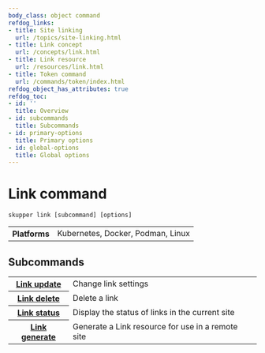 ```yaml
---
body_class: object command
refdog_links:
- title: Site linking
  url: /topics/site-linking.html
- title: Link concept
  url: /concepts/link.html
- title: Link resource
  url: /resources/link.html
- title: Token command
  url: /commands/token/index.html
refdog_object_has_attributes: true
refdog_toc:
- id: ''
  title: Overview
- id: subcommands
  title: Subcommands
- id: primary-options
  title: Primary options
- id: global-options
  title: Global options
---
```


# Link command

<section>

~~~ shell
skupper link [subcommand] [options]
~~~

<table class="fields"><tr><th>Platforms</th><td>Kubernetes, Docker, Podman, Linux</td></table>

</section>

<section>

## Subcommands

<table class="objects">
<tr><th><a href="update.html">Link update</a></th><td>Change link settings</td></tr>
<tr><th><a href="delete.html">Link delete</a></th><td>Delete a link</td></tr>
<tr><th><a href="status.html">Link status</a></th><td>Display the status of links in the current site</td></tr>
<tr><th><a href="generate.html">Link generate</a></th><td>Generate a Link resource for use in a remote site</td></tr>
</table>

</section>
